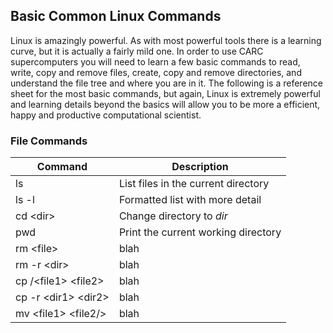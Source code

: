 ## Basic Common Linux Commands

Linux is amazingly powerful. As with most powerful tools there is a learning curve, but it is actually a fairly mild one. In order to use CARC supercomputers you will need to learn a few basic commands to read, write, copy and remove files, create, copy and remove directories, and understand the file tree and where you are in it. The following is a reference sheet for the most basic commands, but again, Linux is extremely powerful and learning details beyond the basics will allow you to be more a efficient, happy and productive computational scientist. 


### File Commands

Command   |  Description
----------|---------------
ls          | List files in the current directory
ls -l       | Formatted list with more detail
cd \<dir\>  | Change directory to *dir*
pwd 	    | Print the current working directory
rm \<file\> | blah
rm -r \<dir\> | blah
cp /<file1\> \<file2\> | blah 
cp -r \<dir1\> \<dir2\> | blah
mv \<file1\> \<file2/> | blah
 
 
